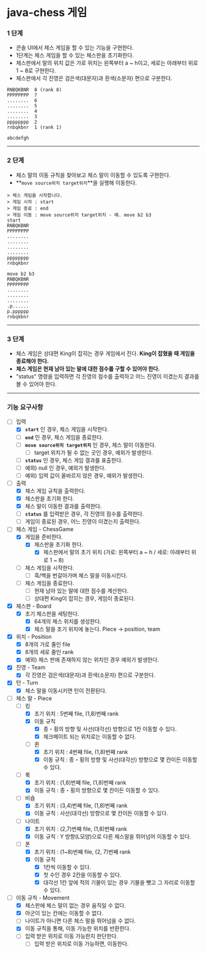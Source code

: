 # java-chess 게임

### 1 단계

- 콘솔 UI에서 체스 게임을 할 수 있는 기능을 구현한다.
- 1단계는 체스 게임을 할 수 있는 체스판을 초기화한다.
- 체스판에서 말의 위치 값은 가로 위치는 왼쪽부터 a ~ h이고, 세로는 아래부터 위로 1 ~ 8로 구현한다.
- 체스판에서 각 진영은 검은색(대문자)과 흰색(소문자) 편으로 구분한다.

```
RNBQKBNR  8 (rank 8)
PPPPPPPP  7
........  6
........  5
........  4
........  3
pppppppp  2
rnbqkbnr  1 (rank 1)

abcdefgh
```

***

### 2 단계

- 체스 말의 이동 규칙을 찾아보고 체스 말이 이동할 수 있도록 구현한다.
- **`move source위치 target위치`**을 실행해 이동한다.

```
> 체스 게임을 시작합니다.
> 게임 시작 : start
> 게임 종료 : end
> 게임 이동 : move source위치 target위치 - 예. move b2 b3
start
RNBQKBNR
PPPPPPPP
........
........
........
........
pppppppp
rnbqkbnr

move b2 b3
RNBQKBNR
PPPPPPPP
........
........
........
.p......
p.pppppp
rnbqkbnr
```

***

### 3 단계

- 체스 게임은 상대편 King이 잡히는 경우 게임에서 진다. **King이 잡혔을 때 게임을 종료해야 한다.**
- **체스 게임은 현재 남아 있는 말에 대한 점수를 구할 수 있어야 한다.**
- "status" 명령을 입력하면 각 진영의 점수를 출력하고 어느 진영이 이겼는지 결과를 볼 수 있어야 한다.

***

### 기능 요구사항

- [ ] 입력
    - [x] **`start`** 인 경우, 체스 게임을 시작한다.
    - [ ] **`end`** 인 경우, 체스 게임을 종료한다.
    - [ ] **`move source위치 target위치`** 인 경우, 체스 말이 이동한다.
        - [ ] target 위치가 될 수 없는 곳인 경우, 예외가 발생한다.
    - [ ] **`status`** 인 경우, 체스 게임 결과를 표출한다.
    - [ ] 예외) null 인 경우, 예외가 발생한다.
    - [ ] 예외) 입력 값이 올바르지 않은 경우, 예외가 발생한다.

- [ ] 출력
    - [x] 체스 게임 규칙을 출력한다.
    - [x] 체스판을 초기화 한다.
    - [x] 체스 말이 이동한 결과를 출력한다.
    - [ ] **`status`** 를 입력받은 경우, 각 진영의 점수를 출력한다.
    - [ ] 게임이 종료된 경우, 어느 진영이 이겼는지 출력한다.

- [ ] 체스 게임 - ChessGame
    - [x] 게임을 준비한다.
        - [x] 체스판을 초기화 한다.
            - [x] 체스판에서 말의 초기 위치 (가로: 왼쪽부터 a ~ h / 세로: 아래부터 위로 1 ~ 8)
    - [ ] 체스 게임을 시작한다.
        - [ ] 흑/백을 번갈아가며 체스 말을 이동시킨다.
    - [ ] 체스 게임을 종료한다.
        - [ ] 현재 남아 있는 말에 대한 점수를 계산한다.
        - [ ] 상대편 King이 잡히는 경우, 게임이 종료된다.

- [x] 체스판 - Board
    - [x] 초기 체스판을 세팅한다.
        - [x] 64개의 체스 위치를 생성한다.
        - [x] 체스 말을 초기 위치에 놓는다. Piece -> position, team

- [x] 위치 - Position
    - [x] 8개의 가로 줄인 file
    - [x] 8개의 세로 줄인 rank
    - [x] 예외) 체스 판에 존재하지 않는 위치인 경우 예외가 발생한다.

- [x] 진영 - Team
    - [x] 각 진영은 검은색(대문자)과 흰색(소문자) 편으로 구분한다.

- [x] 턴 - Turn
    - [x] 체스 말을 이동시키면 턴이 전환된다.

- [ ] 체스 말 - Piece
    - [ ] 킹
        - [x] 초기 위치 : 5번째 file, (1,8)번째 rank
        - [x] 이동 규칙
          - [x] 종・횡의 방향 및 사선(대각선) 방향으로 1칸 이동할 수 있다.
          - [x] 체크메이트 되는 위치로는 이동할 수 없다.
        - [ ] 퀸
          - [x] 초기 위치 : 4번째 file, (1,8)번째 rank
          - [x] 이동 규칙 : 종・횡의 방향 및 사선(대각선) 방향으로 몇 칸이든 이동할 수 있다. 
    - [ ] 룩
        - [x] 초기 위치 : (1,8)번째 file, (1,8)번째 rank
        - [x] 이동 규칙 : 종・횡의 방향으로 몇 칸이든 이동할 수 있다.
    - [ ] 비숍
        - [x] 초기 위치 : (3,4)번째 file, (1,8)번째 rank
        - [x] 이동 규칙 : 사선(대각선) 방향으로 몇 칸이든 이동할 수 있다.
    - [ ] 나이트
        - [x] 초기 위치 : (2,7)번째 file, (1,8)번째 rank
        - [x] 이동 규칙 : Y 방향(L모양)으로 다른 체스말을 뛰어넘어 이동할 수 있다.
    - [ ] 폰
        - [x] 초기 위치 : (1~8)번째 file, (2, 7)번째 rank
        - [x] 이동 규칙  
          - [x] 1칸씩 이동할 수 있다. 
          - [x] 첫 수인 경우 2칸을 이동할 수 있다.
          - [x] 대각선 1칸 앞에 적의 기물이 있는 경우 기물을 뺏고 그 자리로 이동할 수 있다.

- [ ] 이동 규칙 - Movement
    - [x] 체스판에 체스 말이 없는 경우 움직일 수 없다.
    - [x] 아군이 있는 칸에는 이동할 수 없다.
    - [ ] 나이트가 아니면 다른 체스 말을 뛰어넘을 수 없다.
    - [x] 이동 규칙을 통해, 이동 가능한 위치를 반환한다.
    - [ ] 입력 받은 위치로 이동 가능한지 판단한다.
        - [ ] 입력 받은 위치로 이동 가능하면, 이동한다.